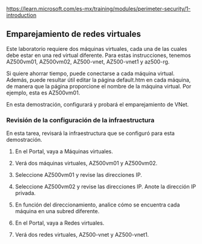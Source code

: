 https://learn.microsoft.com/es-mx/training/modules/perimeter-security/1-introduction

## Emparejamiento de redes virtuales
Este laboratorio requiere dos máquinas virtuales, cada una de las cuales debe estar en una red virtual diferente. Para estas instrucciones, tenemos AZ500vm01, AZ500vm02, AZ500-vnet, AZ500-vnet1 y az500-rg.

Si quiere ahorrar tiempo, puede conectarse a cada máquina virtual. Además, puede resultar útil editar la página default.htm en cada máquina, de manera que la página proporcione el nombre de la máquina virtual. Por ejemplo, esta es AZ500vm01.

En esta demostración, configurará y probará el emparejamiento de VNet.

### Revisión de la configuración de la infraestructura

En esta tarea, revisará la infraestructura que se configuró para esta demostración.

1. En el Portal, vaya a Máquinas virtuales.

2. Verá dos máquinas virtuales, AZ500vm01 y AZ500vm02.

3. Seleccione AZ500vm01 y revise las direcciones IP.

4. Seleccione AZ500vm02 y revise las direcciones IP. Anote la dirección IP privada.

5. En función del direccionamiento, analice cómo se encuentra cada máquina en una subred diferente.

6. En el Portal, vaya a Redes virtuales.

7. Verá dos redes virtuales, AZ500-vnet y AZ500-vnet1.
